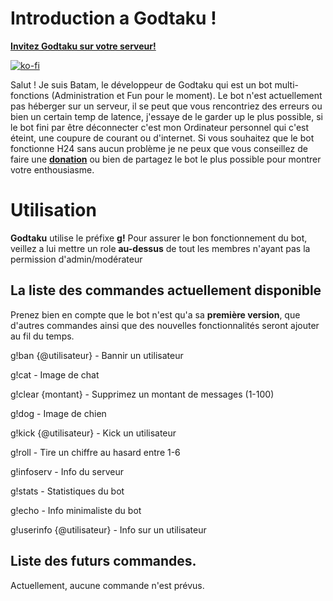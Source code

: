 # Introduction a Godtaku !

**[Invitez Godtaku sur votre serveur!](https://discord.com/api/oauth2/authorize?client_id=1065502268637593620&permissions=8&scope=bot)**

[![ko-fi](https://ko-fi.com/img/githubbutton_sm.svg)](https://ko-fi.com/X8X2IUMOW)

Salut ! Je suis Batam, le développeur de Godtaku qui est un bot multi-fonctions (Administration et Fun pour le moment). Le bot n'est actuellement pas héberger sur un serveur, il se peut que vous rencontriez des erreurs ou bien un certain temp de latence, j'essaye de le garder up le plus possible, si le bot fini par être déconnecter c'est mon Ordinateur personnel qui c'est éteint, une coupure de courant ou d'internet.
Si vous souhaitez que le bot fonctionne H24 sans aucun problème je ne peux que vous conseillez de faire une **[donation](https://ko-fi.com/batamuwu)** ou bien de partagez le bot le plus possible pour montrer votre enthousiasme.


# Utilisation

**Godtaku** utilise le préfixe **g!** 
Pour assurer le bon fonctionnement du bot, veillez a lui mettre un role **au-dessus** de tout les membres n'ayant pas la permission d'admin/modérateur 

## La liste des commandes actuellement disponible

Prenez bien en compte que le bot n'est qu'a sa **première version**, que d'autres commandes ainsi que des nouvelles fonctionnalités seront ajouter au fil du temps. 

g!ban {@utilisateur} - Bannir un utilisateur

g!cat - Image de chat

g!clear {montant} - Supprimez un montant de messages (1-100)

g!dog - Image de chien

g!kick {@utilisateur} - Kick un utilisateur

g!roll - Tire un chiffre au hasard entre 1-6

g!infoserv - Info du serveur

g!stats - Statistiques du bot

g!echo - Info minimaliste du bot 

g!userinfo {@utilisateur} - Info sur un utilisateur

## Liste des futurs commandes.

Actuellement, aucune commande n'est prévus. 
